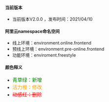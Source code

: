 
#### 当前版本

- 当前版本V2.0.0 ，发布时间：2021/04/10


#### 阿里云namespace命名空间
- 线上环境：environment.online.frontend
- 预线上环境：environment.pre-online.frontend
- 功能环境：enviroment.freestyle






#### 颜色释义

- <font color=green size=3>青草绿：新增  </font>
- <font color=orange size=3>活力橙：修改  </font> 
- <font color=red size=3><del>动感红：删除<del> </font>
